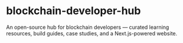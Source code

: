# blockchain-developer-hub
An open-source hub for blockchain developers — curated learning resources, build guides, case studies, and a Next.js-powered website.
